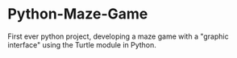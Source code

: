 # Python-Maze-Game

First ever python project, developing a maze game with a "graphic interface" using the Turtle module in Python. 


